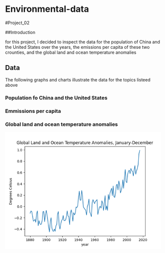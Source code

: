 # Environmental-data
#Project_02

##Introduction

for this project, I decided to inspect the data for the population of China and the United States over the years, the emissions per capita of these two crounties, and the global land and ocean temperature anomalies

## Data

The following graphs and charts illustrate the data for the topics listeed above

### Population fo China and the United States


### Emmissions per capita

### Global land and ocean temperature anomalies

![Global land and ocean temperature anomalies](GLOTA.png)